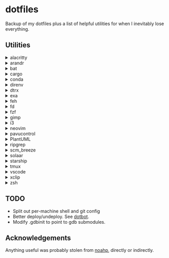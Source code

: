 # dotfiles

Backup of my dotfiles plus a list of helpful utilities for when I inevitably lose everything.

## Utilities

<details>
<summary> alacritty </summary>

Terminal emulator. Much better emoji support as of v0.4.2, 💃
</details>

<details>
<summary> arandr </summary>

Helpful as a starting point for generating xrandr configurations
</details>

<details>
<summary> bat </summary>

Better `cat`
```
cargo install bat
```
</details>

<details>
<summary> cargo </summary>

rust package manager. Needed to install some of the other utilities.
</details>

<details>
<summary> conda </summary>
Manage virtual environments
</details>

<details>
<summary> direnv </summary>

Set up environments on per-directory basis. For example, to activate a conda environment in a
particular directory, drop this in an .envrc file in the directory:
```
. $HOME/miniconda2/etc/profile.d/conda.sh
conda activate
conda activate <name>
```
</details>

<details>
<summary> dtrx </summary>

Unzipping for the lazy
</details>

<details>
<summary> exa </summary>

Marginally better `ls`
```
cargo install exa
```
</details>

<details>
<summary> feh </summary>

Set desktop background
</details>

<details>
<summary> fd </summary>

Better `find`
```
cargo install fd-find
```
</details>

<details>
<summary> fzf </summary>

fuzzy search in the shell and vim
</details>

<details>
<summary> gimp </summary>
</details>

<details>
<summary> i3 </summary>

Tiling window manager. Currently using along with i3status-rust status bar.
</details>

<details>
<summary> neovim </summary>

Better `vim`
</details>

<details>
<summary> pavucontrol </summary>

PulseAudio volume control. Invaluable for configuring input/output devices, including switching
between A2DP/HFP for wireless headsets.
</details>

<details>
<summary> PlantUML </summary>

Draw various types of diagrams. See [homepage](https://plantuml.com/) for documentation.
CLI installation:
```
sudo apt install plantuml
```

VS Code's PlantUML extension can generate live previews
</details>

<details>
<summary> ripgrep </summary>

Much better `grep`
```
cargo install ripgrep
```
</details>

<details>
<summary> scm_breeze </summary>

Add numbered shortcuts to `git status` and `git branch`.
Also some handy git aliases (e.g. `git status` -> `gs`).

Configure using [.git.scmbrc](scm_breeze/.git.scmbrc).
</details>

<details>
<summary> solaar </summary>

Manage Logitech peripherals
</details>

<details>
<summary> starship </summary>

Fancy/silly command line prompt written in rust
```
cargo install starship
```
</details>

<details>
<summary> tmux </summary>

Terminal multiplexer
</details>

<details>
<summary> vscode </summary>

For when vim sucks
</details>

<details>
<summary> xclip </summary>

Clipboard interface. Don't use directly, but it's a prereq for some other things.
</details>

<details>
<summary> zsh </summary>

Used with .oh-my-zsh. See [zsh/.zshrc](zsh/.zshrc) for installed plug-ins.
</details>

## TODO

* Split out per-machine shell and git config
* Better deploy/undeploy. See [dotbot](https://github.com/anishathalye/dotbot).
* Modify .gdbinit to point to gdb submodules.

## Acknowledgements

Anything useful was probably stolen from [noahp](https://github.com/noahp/dotfiles/), directly or
indirectly.

